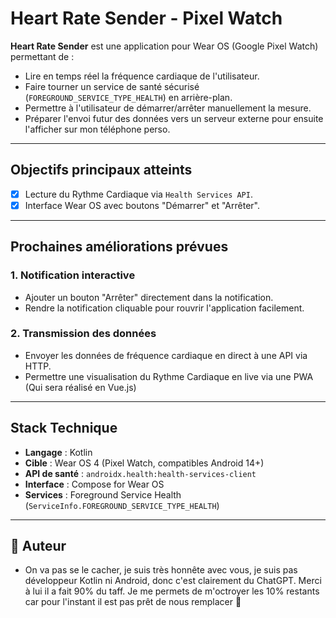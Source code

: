 # Heart Rate Sender - Pixel Watch

**Heart Rate Sender** est une application pour Wear OS (Google Pixel Watch) permettant de :

- Lire en temps réel la fréquence cardiaque de l'utilisateur.
- Faire tourner un service de santé sécurisé (`FOREGROUND_SERVICE_TYPE_HEALTH`) en arrière-plan.
- Permettre à l'utilisateur de démarrer/arrêter manuellement la mesure.
- Préparer l'envoi futur des données vers un serveur externe pour ensuite l'afficher sur mon téléphone perso.

---

## Objectifs principaux atteints

- [x] Lecture du Rythme Cardiaque via `Health Services API`.
- [x] Interface Wear OS avec boutons "Démarrer" et "Arrêter".

---

## Prochaines améliorations prévues

### 1. Notification interactive
- Ajouter un bouton "Arrêter" directement dans la notification.
- Rendre la notification cliquable pour rouvrir l'application facilement.

### 2. Transmission des données
- Envoyer les données de fréquence cardiaque en direct à une API via HTTP.
- Permettre une visualisation du Rythme Cardiaque en live via une PWA (Qui sera réalisé en Vue.js)

---

## Stack Technique
- **Langage** : Kotlin
- **Cible** : Wear OS 4 (Pixel Watch, compatibles Android 14+)
- **API de santé** : `androidx.health:health-services-client`
- **Interface** : Compose for Wear OS
- **Services** : Foreground Service Health (`ServiceInfo.FOREGROUND_SERVICE_TYPE_HEALTH`)

---

## 🧡 Auteur
- On va pas se le cacher, je suis très honnête avec vous, je suis pas développeur Kotlin ni Android, donc c'est clairement du ChatGPT. Merci à lui il a fait 90% du taff. Je me permets de m'octroyer les 10% restants car pour l'instant il est pas prêt de nous remplacer 🤡

